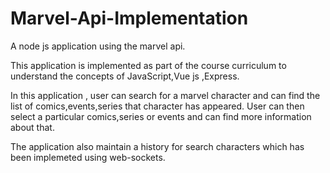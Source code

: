 # Marvel-Api-Implementation
A node js application using the marvel api.

This application is implemented as part of the course curriculum to understand the concepts of JavaScript,Vue js ,Express.

In this application , user can search for a marvel character and can find the list of comics,events,series that character has appeared.
User can then select a particular comics,series or events and can find more information about that.

The application also maintain a history for search characters which has been implemeted using web-sockets.
